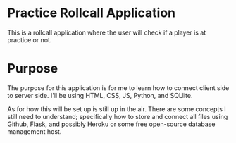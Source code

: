 # Practice Rollcall Application
This is a rollcall application where the user will check if a player is at practice or not.

# Purpose
The purpose for this application is for me to learn how to connect client side to server side. I'll be using HTML, CSS, JS, Python, and SQLlite. 

As for how this will be set up is still up in the air. There are some concepts I still need to understand; specifically how to store and connect all files using Github, Flask, and possibly Heroku or some free open-source database management host.